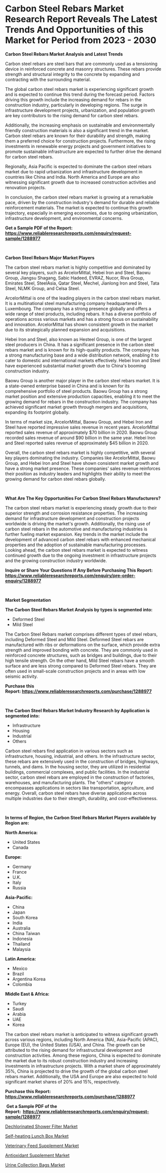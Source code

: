 <p><h1>Carbon Steel Rebars Market Research Report Reveals The Latest Trends And Opportunities of this Market for Period from 2023 - 2030</h1></p><p><strong>Carbon Steel Rebars Market Analysis and Latest Trends</strong></p>
<p><p>Carbon steel rebars are steel bars that are commonly used as a tensioning device in reinforced concrete and masonry structures. These rebars provide strength and structural integrity to the concrete by expanding and contracting with the surrounding material.</p><p>The global carbon steel rebars market is experiencing significant growth and is expected to continue this trend during the forecast period. Factors driving this growth include the increasing demand for rebars in the construction industry, particularly in developing regions. The surge in infrastructure development projects, urbanization, and population growth are key contributors to the rising demand for carbon steel rebars.</p><p>Additionally, the increasing emphasis on sustainable and environmentally friendly construction materials is also a significant trend in the market. Carbon steel rebars are known for their durability and strength, making them a preferred choice for construction projects. Furthermore, the rising investments in renewable energy projects and government initiatives to promote sustainable infrastructure are expected to further drive the demand for carbon steel rebars.</p><p>Regionally, Asia Pacific is expected to dominate the carbon steel rebars market due to rapid urbanization and infrastructure development in countries like China and India. North America and Europe are also witnessing significant growth due to increased construction activities and renovation projects.</p><p>In conclusion, the carbon steel rebars market is growing at a remarkable pace, driven by the construction industry's demand for durable and reliable reinforcement materials. The market is expected to continue this growth trajectory, especially in emerging economies, due to ongoing urbanization, infrastructure development, and environmental concerns.</p></p>
<p><strong>Get a Sample PDF of the Report:&nbsp; <a href="https://www.reliableresearchreports.com/enquiry/request-sample/1288977">https://www.reliableresearchreports.com/enquiry/request-sample/1288977</a></strong></p>
<p>&nbsp;</p>
<p><strong>Carbon Steel Rebars Major Market Players</strong></p>
<p><p>The carbon steel rebars market is highly competitive and dominated by several key players, such as ArcelorMittal, Hebei Iron and Steel, Baowu Group, Jiangsu Shagang, Sabic Hadeed, EVRAZ, Nucor, Riva Group, Emirates Steel, SteelAsia, Qatar Steel, Mechel, Jianlong Iron and Steel, Tata Steel, NLMK Group, and Celsa Steel.</p><p>ArcelorMittal is one of the leading players in the carbon steel rebars market. It is a multinational steel manufacturing company headquartered in Luxembourg. The company has a strong presence globally and offers a wide range of steel products, including rebars. It has a diverse portfolio of operations across various markets and has a strong focus on sustainability and innovation. ArcelorMittal has shown consistent growth in the market due to its strategically planned expansion and acquisitions.</p><p>Hebei Iron and Steel, also known as Hesteel Group, is one of the largest steel producers in China. It has a significant presence in the carbon steel rebars market and is known for its high-quality products. The company has a strong manufacturing base and a wide distribution network, enabling it to cater to domestic and international markets effectively. Hebei Iron and Steel have experienced substantial market growth due to China's booming construction industry.</p><p>Baowu Group is another major player in the carbon steel rebars market. It is a state-owned enterprise based in China and is known for its comprehensive portfolio of steel products. Baowu Group has a strong market position and extensive production capacities, enabling it to meet the growing demand for rebars in the construction industry. The company has achieved significant market growth through mergers and acquisitions, expanding its footprint globally.</p><p>In terms of market size, ArcelorMittal, Baowu Group, and Hebei Iron and Steel have reported impressive sales revenue in recent years. ArcelorMittal reported sales revenue of approximately $70 billion in 2020. Baowu Group recorded sales revenue of around $90 billion in the same year. Hebei Iron and Steel reported sales revenue of approximately $45 billion in 2020.</p><p>Overall, the carbon steel rebars market is highly competitive, with several key players dominating the industry. Companies like ArcelorMittal, Baowu Group, and Hebei Iron and Steel have shown consistent market growth and have a strong market presence. These companies' sales revenue reinforces their position as industry leaders and highlights their ability to meet the growing demand for carbon steel rebars globally.</p></p>
<p>&nbsp;</p>
<p><strong>What Are The Key Opportunities For Carbon Steel Rebars Manufacturers?</strong></p>
<p><p>The carbon steel rebars market is experiencing steady growth due to their superior strength and corrosion resistance properties. The increasing demand for infrastructure development and construction projects worldwide is driving the market's growth. Additionally, the rising use of carbon steel rebars in the automotive and manufacturing industries is further fueling market expansion. Key trends in the market include the development of advanced carbon steel rebars with enhanced mechanical properties and the adoption of sustainable manufacturing processes. Looking ahead, the carbon steel rebars market is expected to witness continued growth due to the ongoing investment in infrastructure projects and the growing construction industry worldwide.</p></p>
<p><strong>Inquire or Share Your Questions If Any Before Purchasing This Report: <a href="https://www.reliableresearchreports.com/enquiry/pre-order-enquiry/1288977">https://www.reliableresearchreports.com/enquiry/pre-order-enquiry/1288977</a></strong></p>
<p>&nbsp;</p>
<p><strong>Market Segmentation</strong></p>
<p><strong>The Carbon Steel Rebars Market Analysis by types is segmented into:</strong></p>
<p><ul><li>Deformed Steel</li><li>Mild Steel</li></ul></p>
<p><p>The Carbon Steel Rebars market comprises different types of steel rebars, including Deformed Steel and Mild Steel. Deformed Steel rebars are manufactured with ribs or deformations on the surface, which provide extra strength and improved bonding with concrete. They are commonly used in reinforced concrete structures, such as bridges and buildings, due to their high tensile strength. On the other hand, Mild Steel rebars have a smooth surface and are less strong compared to Deformed Steel rebars. They are often used in small-scale construction projects and in areas with low seismic activity.</p></p>
<p><strong>Purchase this Report:&nbsp;<a href="https://www.reliableresearchreports.com/purchase/1288977">https://www.reliableresearchreports.com/purchase/1288977</a></strong></p>
<p>&nbsp;</p>
<p><strong>The Carbon Steel Rebars Market Industry Research by Application is segmented into:</strong></p>
<p><ul><li>Infrastructure</li><li>Housing</li><li>Industrial</li><li>Others</li></ul></p>
<p><p>Carbon steel rebars find application in various sectors such as infrastructure, housing, industrial, and others. In the infrastructure sector, these rebars are extensively used in the construction of bridges, highways, tunnels, and dams. In the housing sector, they are utilized in residential buildings, commercial complexes, and public facilities. In the industrial sector, carbon steel rebars are employed in the construction of factories, warehouses, and manufacturing plants. The "others" category encompasses applications in sectors like transportation, agriculture, and energy. Overall, carbon steel rebars have diverse applications across multiple industries due to their strength, durability, and cost-effectiveness.</p></p>
<p>&nbsp;</p>
<p><strong>In terms of Region, the Carbon Steel Rebars Market Players available by Region are:</strong></p>
<p>
    <p> <strong> North America: </strong>
        <ul>
            <li>United States</li>
            <li>Canada</li>
        </ul>
        </p> 
    <p> <strong> Europe: </strong>
        <ul>
            <li>Germany</li>
            <li>France</li>
            <li>U.K.</li>
            <li>Italy</li>
            <li>Russia</li>
        </ul>
        </p> 
    <p> <strong> Asia-Pacific: </strong>
        <ul>
            <li>China</li>
            <li>Japan</li>
            <li>South Korea</li>
            <li>India</li>
            <li>Australia</li>
            <li>China Taiwan</li>
            <li>Indonesia</li>
            <li>Thailand</li>
            <li>Malaysia</li>
        </ul>
        </p> 
    <p> <strong> Latin America: </strong>
        <ul>
            <li>Mexico</li>
            <li>Brazil</li>
            <li>Argentina Korea</li>
            <li>Colombia</li>
        </ul>
        </p> 
    <p> <strong> Middle East & Africa: </strong>
        <ul>
            <li>Turkey</li>
            <li>Saudi</li>
            <li>Arabia</li>
            <li>UAE</li>
            <li>Korea</li>
        </ul>
    </p>
    </p>
<p><p>The carbon steel rebars market is anticipated to witness significant growth across various regions, including North America (NA), Asia-Pacific (APAC), Europe (EU), the United States (USA), and China. The growth can be attributed to the rising demand for infrastructural development and construction activities. Among these regions, China is expected to dominate the market due to its robust construction industry and increasing investments in infrastructure projects. With a market share of approximately 35%, China is projected to drive the growth of the global carbon steel rebars market. Additionally, the USA and Europe are also expected to hold significant market shares of 20% and 15%, respectively.</p></p>
<p><strong>Purchase this Report: <a href="https://www.reliableresearchreports.com/purchase/1288977">https://www.reliableresearchreports.com/purchase/1288977</a></strong></p>
<p>&nbsp;<strong>Get a Sample PDF of the Report:&nbsp;&nbsp;<a href="https://www.reliableresearchreports.com/enquiry/request-sample/1288977">https://www.reliableresearchreports.com/enquiry/request-sample/1288977</a></strong></p>
<p><strong></strong></p>
<p><p><a href="https://medium.com/@lindabrewer15/dechlorinated-shower-filter-market-insight-market-trends-growth-forecasted-from-2023-to-2030-f29a9c1cf8ba">Dechlorinated Shower Filter Market</a></p><p><a href="https://medium.com/@emilywest91/decoding-self-heating-lunch-box-market-metrics-market-share-trends-and-growth-patterns-e6d2e983e4c1">Self-heating Lunch Box Market</a></p><p><a href="https://www.linkedin.com/pulse/veterinary-feed-supplement-market-research-report-unlocks-oex9e/">Veterinary Feed Supplement Market</a></p><p><a href="https://www.linkedin.com/pulse/antioxidant-supplement-market-share-amp-new-trends-huu5e/">Antioxidant Supplement Market</a></p><p><a href="https://www.linkedin.com/pulse/urine-collection-bags-market-share-amp-new-trends-analysis-1oyce/">Urine Collection Bags Market</a></p></p>